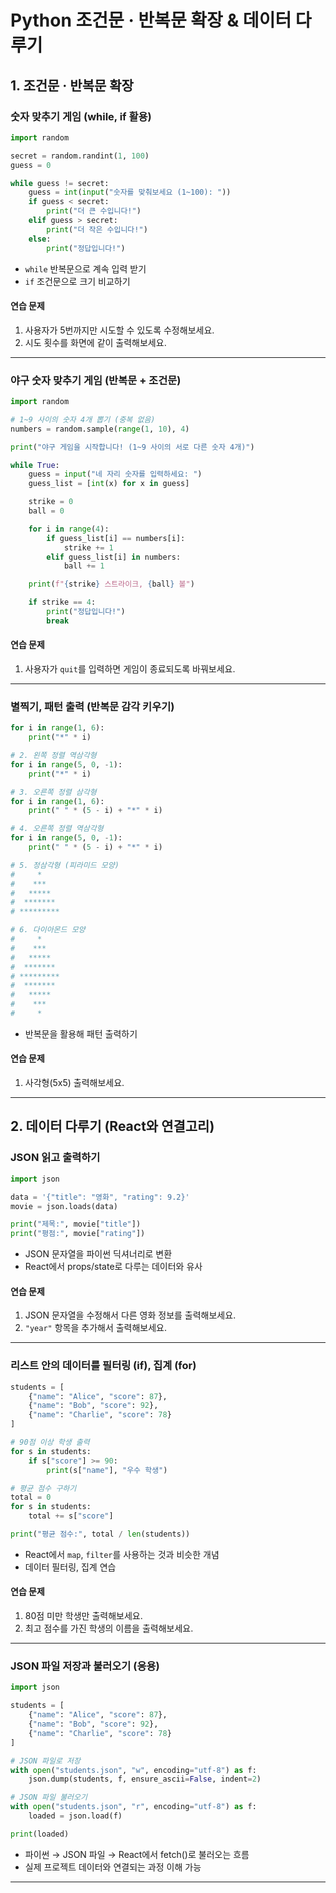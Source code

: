 # Python 조건문 · 반복문 확장 & 데이터 다루기

## 1. 조건문 · 반복문 확장 

### 숫자 맞추기 게임 (while, if 활용)
```python
import random

secret = random.randint(1, 100)
guess = 0

while guess != secret:
    guess = int(input("숫자를 맞춰보세요 (1~100): "))
    if guess < secret:
        print("더 큰 수입니다!")
    elif guess > secret:
        print("더 작은 수입니다!")
    else:
        print("정답입니다!")
```
- `while` 반복문으로 계속 입력 받기
- `if` 조건문으로 크기 비교하기

#### 연습 문제
1. 사용자가 5번까지만 시도할 수 있도록 수정해보세요.  
2. 시도 횟수를 화면에 같이 출력해보세요.  

---

### 야구 숫자 맞추기 게임 (반복문 + 조건문)
```python
import random

# 1~9 사이의 숫자 4개 뽑기 (중복 없음)
numbers = random.sample(range(1, 10), 4)

print("야구 게임을 시작합니다! (1~9 사이의 서로 다른 숫자 4개)")

while True:
    guess = input("네 자리 숫자를 입력하세요: ")
    guess_list = [int(x) for x in guess]

    strike = 0
    ball = 0

    for i in range(4):
        if guess_list[i] == numbers[i]:
            strike += 1
        elif guess_list[i] in numbers:
            ball += 1

    print(f"{strike} 스트라이크, {ball} 볼")

    if strike == 4:
        print("정답입니다!")
        break
```

#### 연습 문제
1. 사용자가 `quit`를 입력하면 게임이 종료되도록 바꿔보세요.  

---

### 별찍기, 패턴 출력 (반복문 감각 키우기)
```python
for i in range(1, 6):
    print("*" * i)

# 2. 왼쪽 정렬 역삼각형
for i in range(5, 0, -1):
    print("*" * i)

# 3. 오른쪽 정렬 삼각형
for i in range(1, 6):
    print(" " * (5 - i) + "*" * i)

# 4. 오른쪽 정렬 역삼각형
for i in range(5, 0, -1):
    print(" " * (5 - i) + "*" * i)

# 5. 정삼각형 (피라미드 모양)
#     *
#    ***
#   *****
#  *******
# *********

# 6. 다이아몬드 모양
#     *
#    ***
#   *****
#  *******
# *********
#  *******
#   *****
#    ***
#     *
```
- 반복문을 활용해 패턴 출력하기

#### 연습 문제
1. 사각형(5x5) 출력해보세요.  

---

## 2. 데이터 다루기 (React와 연결고리)

### JSON 읽고 출력하기
```python
import json

data = '{"title": "영화", "rating": 9.2}'
movie = json.loads(data)

print("제목:", movie["title"])
print("평점:", movie["rating"])
```

- JSON 문자열을 파이썬 딕셔너리로 변환
- React에서 props/state로 다루는 데이터와 유사

#### 연습 문제
1. JSON 문자열을 수정해서 다른 영화 정보를 출력해보세요.  
2. `"year"` 항목을 추가해서 출력해보세요.  

---

### 리스트 안의 데이터를 필터링 (if), 집계 (for)
```python
students = [
    {"name": "Alice", "score": 87},
    {"name": "Bob", "score": 92},
    {"name": "Charlie", "score": 78}
]

# 90점 이상 학생 출력
for s in students:
    if s["score"] >= 90:
        print(s["name"], "우수 학생")

# 평균 점수 구하기
total = 0
for s in students:
    total += s["score"]

print("평균 점수:", total / len(students))
```
- React에서 `map`, `filter`를 사용하는 것과 비슷한 개념
- 데이터 필터링, 집계 연습

#### 연습 문제
1. 80점 미만 학생만 출력해보세요.  
2. 최고 점수를 가진 학생의 이름을 출력해보세요.  

---

### JSON 파일 저장과 불러오기 (응용)
```python
import json

students = [
    {"name": "Alice", "score": 87},
    {"name": "Bob", "score": 92},
    {"name": "Charlie", "score": 78}
]

# JSON 파일로 저장
with open("students.json", "w", encoding="utf-8") as f:
    json.dump(students, f, ensure_ascii=False, indent=2)

# JSON 파일 불러오기
with open("students.json", "r", encoding="utf-8") as f:
    loaded = json.load(f)

print(loaded)
```

- 파이썬 → JSON 파일 → React에서 fetch()로 불러오는 흐름  
- 실제 프로젝트 데이터와 연결되는 과정 이해 가능  

---
